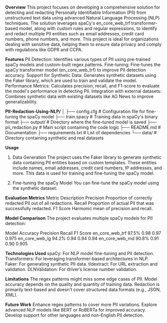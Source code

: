 **Overview**
This project focuses on developing a comprehensive solution for detecting and redacting Personally Identifiable Information (PII) from unstructured text data using advanced Natural Language Processing (NLP) techniques. The solution leverages spaCy's en_core_web_trf transformer-based model, along with custom rules and regular expressions, to identify and redact multiple PII entities such as email addresses, credit card numbers, phone numbers, and more. This project is ideal for organizations dealing with sensitive data, helping them to ensure data privacy and comply with regulations like GDPR and CCPA.

**Features**
PII Detection: Identifies various types of PII using pre-trained spaCy models and custom-built regex patterns.
Fine-tuning: Fine-tunes the spaCy transformer model (en_core_web_trf) to improve PII detection accuracy.
Support for Synthetic Data: Generates synthetic datasets using the Faker library, which are used to train and validate the model.
Performance Metrics: Calculates precision, recall, and F1-score to evaluate the model's performance in detecting PII.
Integration with external datasets: Combines synthetic data with existing datasets like AG News to improve generalizability.

**PII-Redaction-Using-NLP/**
│
├── config.cfg          # Configuration file for fine-tuning the spaCy model
├── train.spacy         # Training data in spaCy's binary format
├── output/             # Directory where the fine-tuned model is saved
├── pii_redaction.py    # Main script containing the code logic
├── README.md           # Documentation
├── requirements.txt    # List of dependencies
└── data/               # Directory containing synthetic and real datasets

**Usage**
1. Data Generation
The project uses the Faker library to generate synthetic data containing PII entities based on custom templates. These entities include names, email addresses, credit card numbers, IP addresses, and more. This data is used for training and fine-tuning the spaCy model.

2. Fine-tuning the spaCy Model
You can fine-tune the spaCy model using the synthetic dataset:

**Evaluation Metrics**
Metric	Description
Precision	Proportion of correctly redacted PII out of all redactions.
Recall	Proportion of actual PII that was successfully redacted.
F1 Score	Harmonic mean of precision and recall.

**Model Comparison**
The project evaluates multiple spaCy models for PII detection:

Model	Accuracy	Precision	Recall	F1 Score
en_core_web_trf	97.5%	0.98	0.97	0.975
en_core_web_lg	94.2%	0.94	0.94	0.94
en_core_web_md	90.8%	0.91	0.90	0.905

**Technologies Used**
spaCy: For NLP model fine-tuning and PII detection.
Transformers: For leveraging transformer-based architectures in NLP.
Faker: For generating synthetic PII data.
tldextract: For URL extraction and validation.
DLNValidation: For driver’s license number validation.

**Limitations**
The regex patterns might miss some edge cases of PII.
Model accuracy depends on the quality and quantity of training data.
Redaction is primarily text-based and doesn’t cover structured data formats (e.g., JSON, XML).

**Future Work**
Enhance regex patterns to cover more PII variations.
Explore advanced NLP models like BERT or RoBERTa for improved accuracy.
Develop support for other languages and non-English PII detection.
